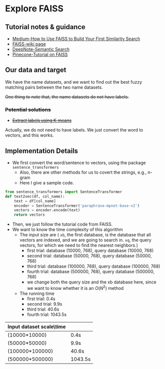 # Explore FAISS

## Tutorial notes & guidance

- [Medium-How to Use FAISS to Build Your First Similarity Search](https://medium.com/loopio-tech/how-to-use-faiss-to-build-your-first-similarity-search-bf0f708aa772)
- [FAISS-wiki page](http://github.com/facebookresearch/faiss/wiki)
- [DeepNote-Semantic Search](https://deepnote.com/blog/semantic-search-using-faiss-and-mpnet)
- [Pinecone-Tutorial on FAISS](https://www.pinecone.io/learn/faiss/)

## Our data and target
We have the name datasets, and we want to find out the best fuzzy matching pairs between the two name datasets.

~~One thing to note that, the name datasets do not have labels.~~

### ~~Potential solutions~~
- ~~[Extract labels using K-means](https://github.com/facebookresearch/faiss/issues/1236)~~

Actually, we do not need to have labels. We just convert the word to vectors, and this works.



## Implementation Details

- We first convert the word/sentence to vectors, using the package `sentence_transformers`
  -  Also, there are other methods for us to covert the strings, e.g., n-gram
  - Here I give a sample code.

```python
from sentence_transformers import SentenceTransformer
def text2vec(df, col_name):
    text = df[col_name]
    encoder = SentenceTransformer('paraphrase-mpnet-base-v2')
    vectors = encoder.encode(text)
    return vectors
```

- Then, we just follow the tutorial code from FAISS.
- We want to know the time complexity of this algorithm
  - The input size are ( `xb`, the first database, is the database that all vectors are indexed, and we are going to search in. `xq`, the query vectors, for which we need to find the nearest neighbors.)
    - first trial: database (10000, 768), query database (10000, 768)
    - second trial: database (50000, 768), query database (50000, 768)
    - third trial: database (100000, 768), query database (100000, 768)
    - fourth trial: database (500000, 768), query database (500000, 768)
    - we change both the query size and the xb database here, since we want to know whether it is an $O(N^2)$ method
  - The running time
    - first trial: 0.4s
    - second trial: 9.9s
    - third trial: 40.6s
    - fourth trial: 1043.5s

| Input dataset scale\time |         |
| ------------------------ | ------- |
| (10000*10000)            | 0.4s    |
| (50000*50000)            | 9.9s    |
| (100000*100000)          | 40.6s   |
| (500000*500000)          | 1043.5s |

